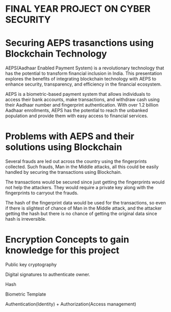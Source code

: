 # FINAL YEAR PROJECT ON CYBER SECURITY
# Securing AEPS trasanctions using Blockchain Technology
AEPS(Aadhaar Enabled Payment System) is a revolutionary technology that has the potential to transform financial inclusion in India. This presentation explores the benefits of integrating blockchain technology with AEPS to enhance security, transparency, and efficiency in the financial ecosystem.

AEPS is a biometric-based payment system that allows individuals to access their bank accounts, make transactions, and withdraw cash using their Aadhaar number and fingerprint authentication. With over 1.2 billion Aadhaar enrollments, AEPS has the potential to reach the unbanked population and provide them with easy access to financial services.
# Problems with AEPS and their solutions using Blockchain
Several frauds are led out across the country using the fingerprints collected. Such frauds, Man in the Middle attacks, all this could be easily handled by securing the transactions using Blockchain.

The transactions would be secured since just getting the fingerprints would not help the attackers. They would require a private key along with the fingerprints to carryout the frauds.

The hash of the fingerprint data would be used for the transactions, so even if there is slightest of chance of Man in the Middle attack, and the attacker getting the hash but there is no chance of getting the original data since hash is irreversible.
# Encryption Concepts to gain knowledge for this project 
Public key cryptography

Digital signatures to authenticate owner.

Hash

Biometric Template

Authentication(Identity) + Authorization(Access management)
